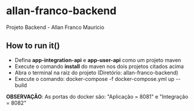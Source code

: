 # allan-franco-backend
Projeto Backend - Allan Franco Mauricio

## How to run it()

- Defina **app-integration-api** e **app-user-api** como um projeto maven 
- Execute o comando **install** do maven nos dois projetos citados acima
- Abra o terminal na raiz do projeto (Diretório: allan-franco-backend)
- Execute o comando: docker-compose -f docker-compose.yml up --build

**OBSERVAÇÃO**: As portas do docker são: "Aplicação = 8081" e "Integração = 8082"